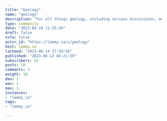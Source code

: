 ```yaml
---
title: "Geology" 
name: "geology"
description: "For all things geology, including serious discussions, memes, field photos, rockhound questions, and more. See also: [Mining](/c/mining@lemmy.ca), [Geophysics](/c/geophysics@lemmy.ca),  [Geology Careers](/c/geologycareers@lemmy.ca), and [!earthscience@mander.xyz](/c/earthscience@mander.xyz)"
type: community
date: "2023-06-19 11:35:36"
draft: false
nsfw: false
actor_id: "https://lemmy.ca/c/geology"
host: lemmy.ca
lastmod: "2023-06-14 17:50:58"
published: "2023-06-12 04:21:59"
subscribers: 52
posts: 10
comments: 3
weight: 10
dau: 1
wau: 1
mau: 1
instances:
- "lemmy_ca"
tags: 
- "lemmy_ca"

---
```

